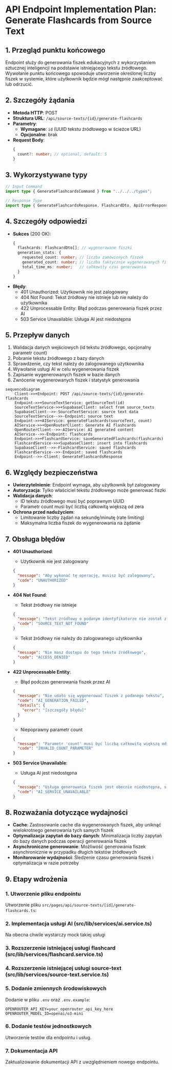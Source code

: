 # API Endpoint Implementation Plan: Generate Flashcards from Source Text

## 1. Przegląd punktu końcowego
Endpoint służy do generowania fiszek edukacyjnych z wykorzystaniem sztucznej inteligencji na podstawie istniejącego tekstu źródłowego. Wywołanie punktu końcowego spowoduje utworzenie określonej liczby fiszek w systemie, które użytkownik będzie mógł następnie zaakceptować lub odrzucić.

## 2. Szczegóły żądania
- **Metoda HTTP**: POST
- **Struktura URL**: `/api/source-texts/{id}/generate-flashcards`
- **Parametry**:
  - **Wymagane**: `id` (UUID tekstu źródłowego w ścieżce URL)
  - **Opcjonalne**: brak
- **Request Body**:
  ```typescript
  {
    count?: number; // optional, default: 5
  }
  ```

## 3. Wykorzystywane typy
```typescript
// Input Command
import type { GenerateFlashcardsCommand } from "../../../types";

// Response Type
import type { GenerateFlashcardsResponse, FlashcardDto, ApiErrorResponse } from "../../../types";
```

## 4. Szczegóły odpowiedzi
- **Sukces** (200 OK):
  ```typescript
  {
    flashcards: FlashcardDto[]; // wygenerowane fiszki
    generation_stats: {
      requested_count: number; // liczba zamówionych fiszek
      generated_count: number; // liczba faktycznie wygenerowanych fiszek
      total_time_ms: number;   // całkowity czas generowania
    }
  }
  ```
- **Błędy**:
  - 401 Unauthorized: Użytkownik nie jest zalogowany
  - 404 Not Found: Tekst źródłowy nie istnieje lub nie należy do użytkownika
  - 422 Unprocessable Entity: Błąd podczas generowania fiszek przez AI
  - 503 Service Unavailable: Usługa AI jest niedostępna

## 5. Przepływ danych
1. Walidacja danych wejściowych (id tekstu źródłowego, opcjonalny parametr count)
2. Pobranie tekstu źródłowego z bazy danych
3. Sprawdzenie, czy tekst należy do zalogowanego użytkownika
4. Wywołanie usługi AI w celu wygenerowania fiszek
5. Zapisanie wygenerowanych fiszek w bazie danych
6. Zwrócenie wygenerowanych fiszek i statystyk generowania

```mermaid
sequenceDiagram
    Client->>+Endpoint: POST /api/source-texts/{id}/generate-flashcards
    Endpoint->>+SourceTextService: getSourceText(id)
    SourceTextService->>+SupabaseClient: select from source_texts
    SupabaseClient-->>-SourceTextService: source text data
    SourceTextService-->>-Endpoint: source text
    Endpoint->>+AIService: generateFlashcards(sourceText, count)
    AIService->>+OpenRouterClient: Generate AI flashcards
    OpenRouterClient-->>-AIService: AI generated content
    AIService-->>-Endpoint: flashcards
    Endpoint->>+FlashcardService: saveGeneratedFlashcards(flashcards)
    FlashcardService->>+SupabaseClient: insert into flashcards
    SupabaseClient-->>-FlashcardService: saved flashcards
    FlashcardService-->>-Endpoint: saved flashcards
    Endpoint-->>-Client: GenerateFlashcardsResponse
```

## 6. Względy bezpieczeństwa
- **Uwierzytelnienie**: Endpoint wymaga, aby użytkownik był zalogowany
- **Autoryzacja**: Tylko właściciel tekstu źródłowego może generować fiszki
- **Walidacja danych**: 
  - ID tekstu źródłowego musi być poprawnym UUID
  - Parametr count musi być liczbą całkowitą większą od zera
- **Ochrona przed nadużyciem**:
  - Limitowanie liczby żądań na sekundę/minutę (rate limiting)
  - Maksymalna liczba fiszek do wygenerowania na żądanie

## 7. Obsługa błędów
- **401 Unauthorized**:
  - Użytkownik nie jest zalogowany
  ```json
  {
    "message": "Aby wykonać tę operację, musisz być zalogowany",
    "code": "UNAUTHORIZED"
  }
  ```

- **404 Not Found**:
  - Tekst źródłowy nie istnieje
  ```json
  {
    "message": "Tekst źródłowy o podanym identyfikatorze nie został znaleziony",
    "code": "SOURCE_TEXT_NOT_FOUND"
  }
  ```
  - Tekst źródłowy nie należy do zalogowanego użytkownika
  ```json
  {
    "message": "Nie masz dostępu do tego tekstu źródłowego",
    "code": "ACCESS_DENIED"
  }
  ```

- **422 Unprocessable Entity**:
  - Błąd podczas generowania fiszek przez AI
  ```json
  {
    "message": "Nie udało się wygenerować fiszek z podanego tekstu",
    "code": "AI_GENERATION_FAILED",
    "details": {
      "error": "[szczegóły błędu]"
    }
  }
  ```
  - Niepoprawny parametr count
  ```json
  {
    "message": "Parametr 'count' musi być liczbą całkowitą większą od zera",
    "code": "INVALID_COUNT_PARAMETER"
  }
  ```

- **503 Service Unavailable**:
  - Usługa AI jest niedostępna
  ```json
  {
    "message": "Usługa generowania fiszek jest obecnie niedostępna, spróbuj ponownie później",
    "code": "AI_SERVICE_UNAVAILABLE"
  }
  ```

## 8. Rozważania dotyczące wydajności
- **Cache**: Zastosowanie cache dla wygenerowanych fiszek, aby uniknąć wielokrotnego generowania tych samych fiszek
- **Optymalizacja zapytań do bazy danych**: Minimalizacja liczby zapytań do bazy danych podczas operacji generowania fiszek
- **Asynchroniczne generowanie**: Możliwość generowania fiszek asynchronicznie w przypadku długich tekstów źródłowych
- **Monitorowanie wydajności**: Śledzenie czasu generowania fiszek i optymalizacja w razie potrzeby

## 9. Etapy wdrożenia

### 1. Utworzenie pliku endpointu
Utworzenie pliku `src/pages/api/source-texts/[id]/generate-flashcards.ts`:


### 2. Implementacja usługi AI (src/lib/services/ai.service.ts)

Na obecna chwile wystarczy mock takiej usługi

### 3. Rozszerzenie istniejącej usługi flashcard (src/lib/services/flashcard.service.ts)


### 4. Rozszerzenie istniejącej usługi source-text (src/lib/services/source-text.service.ts)


### 5. Dodanie zmiennych środowiskowych
Dodanie w pliku `.env` oraz `.env.example`:

```
OPENROUTER_API_KEY=your_openrouter_api_key_here
OPENROUTER_MODEL_ID=openai/o3-mini
```

### 6. Dodanie testów jednostkowych
Utworzenie testów dla endpointu i usług.

### 7. Dokumentacja API
Zaktualizowanie dokumentacji API z uwzględnieniem nowego endpointu.
